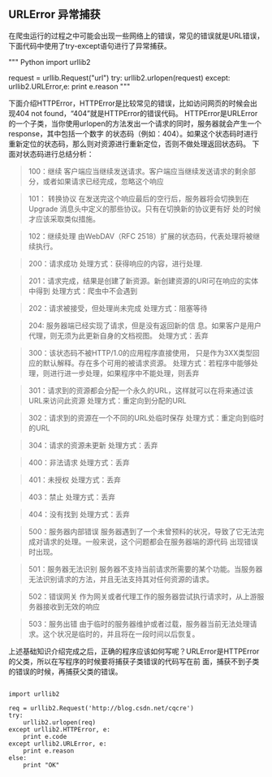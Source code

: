 ## URLError 异常捕获

在爬虫运行的过程之中可能会出现一些网络上的错误，常见的错误就是URL错误，下面代码中使用了try-except语句进行了异常捕获。

""" Python
import urllib2

request = urllib.Request("url")
try:
    urllib2.urlopen(request)
except:
    urllib2.URLError,e:
    print e.reason
"""


下面介绍HTTPError，HTTPError是比较常见的错误，比如访问网页的时候会出现404 not found，“404”就是HTTPError的错误代码。
HTTPError是URLError的一个子类，当你使用urlopen的方法发出一个请求的同时，服务器就会产生一个response，其中包括一个数字
的状态码（例如：404）。如果这个状态码时进行重新定位的状态码，那么则对资源进行重新定位，否则不做处理返回状态码。
下面对状态码进行总结分析：

>100：继续  客户端应当继续发送请求。客户端应当继续发送请求的剩余部分，或者如果请求已经完成，忽略这个响应

>101： 转换协议  在发送完这个响应最后的空行后，服务器将会切换到在Upgrade 消息头中定义的那些协议。只有在切换新的协议更有好
处的时候才应该采取类似措施。

>102：继续处理   由WebDAV（RFC 2518）扩展的状态码，代表处理将被继续执行。

>200：请求成功      处理方式：获得响应的内容，进行处理.

>201：请求完成，结果是创建了新资源。新创建资源的URI可在响应的实体中得到    处理方式：爬虫中不会遇到

>202：请求被接受，但处理尚未完成    处理方式：阻塞等待

>204: 服务器端已经实现了请求，但是没有返回新的信 息。如果客户是用户代理，则无须为此更新自身的文档视图。    处理方式：丢弃

>300：该状态码不被HTTP/1.0的应用程序直接使用， 只是作为3XX类型回应的默认解释。存在多个可用的被请求资源。
处理方式：若程序中能够处理，则进行进一步处理，如果程序中不能处理，则丢弃

>301：请求到的资源都会分配一个永久的URL，这样就可以在将来通过该URL来访问此资源    处理方式：重定向到分配的URL

>302：请求到的资源在一个不同的URL处临时保存     处理方式：重定向到临时的URL

>304：请求的资源未更新     处理方式：丢弃

>400：非法请求     处理方式：丢弃

>401：未授权     处理方式：丢弃

>403：禁止     处理方式：丢弃

>404：没有找到     处理方式：丢弃

>500：服务器内部错误  服务器遇到了一个未曾预料的状况，导致了它无法完成对请求的处理。一般来说，这个问题都会在服务器端的源代码
出现错误时出现。

>501：服务器无法识别  服务器不支持当前请求所需要的某个功能。当服务器无法识别请求的方法，并且无法支持其对任何资源的请求。

>502：错误网关  作为网关或者代理工作的服务器尝试执行请求时，从上游服务器接收到无效的响应

>503：服务出错   由于临时的服务器维护或者过载，服务器当前无法处理请求。这个状况是临时的，并且将在一段时间以后恢复。



上述基础知识介绍完成之后，正确的程序应该如何写呢？URLError是HTTPError的父类，所以在写程序的时候要将捕获子类错误的代码写在前
面，捕获不到子类的错误的时候，再捕获父类的错误。
<pre><code>
import urllib2

req = urllib2.Request('http://blog.csdn.net/cqcre')
try:
    urllib2.urlopen(req)
except urllib2.HTTPError, e:
    print e.code
except urllib2.URLError, e:
    print e.reason
else:
    print "OK"
</pre></code>
